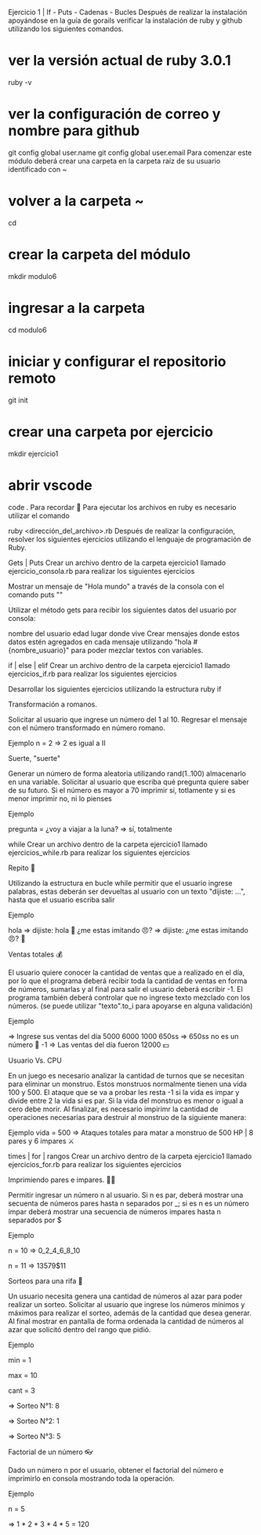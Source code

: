 Ejercicio 1 | If - Puts - Cadenas - Bucles
Después de realizar la instalación apoyándose en la guía de gorails verificar la instalación de ruby y github utilizando los siguientes comandos.

# ver la versión actual de ruby 3.0.1
ruby -v 
# ver la configuración de correo y nombre para github
git config global user.name
git config global user.email
Para comenzar este módulo deberá crear una carpeta en la carpeta raíz de su usuario identificado con ~

# volver a la carpeta ~
cd
# crear la carpeta del módulo
mkdir modulo6
# ingresar a la carpeta
cd modulo6
# iniciar y configurar el repositorio remoto
git init
# crear una carpeta por ejercicio
mkdir ejercicio1
# abrir vscode
code .
Para recordar 👀 Para ejecutar los archivos en ruby es necesario utilizar el comando

ruby <dirección_del_archivo>.rb
Después de realizar la configuración, resolver los siguientes ejercicios utilizando el lenguaje de programación de Ruby.

Gets | Puts
Crear un archivo dentro de la carpeta ejercicio1 llamado ejercicio_consola.rb para realizar los siguientes ejercicios

Mostrar un mensaje de "Hola mundo" a través de la consola con el comando puts ""

Utilizar el método gets para recibir los siguientes datos del usuario por consola:

nombre del usuario
edad
lugar donde vive
Crear mensajes donde estos datos estén agregados en cada mensaje utilizando "hola #{nombre_usuario}" para poder mezclar textos con variables.

if | else | elif
Crear un archivo dentro de la carpeta ejercicio1 llamado ejercicios_if.rb para realizar los siguientes ejercicios

Desarrollar los siguientes ejercicios utilizando la estructura ruby if

Transformación a romanos.

Solicitar al usuario que ingrese un número del 1 al 10. Regresar el mensaje con el número transformado en número romano.

Ejemplo n = 2 => 2 es igual a II

Suerte, "suerte"

Generar un número de forma aleatoria utilizando rand(1..100) almacenarlo en una variable. Solicitar al usuario que escriba qué pregunta quiere saber de su futuro. Si el número es mayor a 70 imprimir sí, totlamente y si es menor imprimir no, ni lo pienses

Ejemplo

pregunta = ¿voy a viajar a la luna? => sí, totalmente

while
Crear un archivo dentro de la carpeta ejercicio1 llamado ejercicios_while.rb para realizar los siguientes ejercicios

Repito 🦜

Utilizando la estructura en bucle while permitir que el usuario ingrese palabras, estas deberán ser devueltas al usuario con un texto "dijiste: ...", hasta que el usuario escriba salir

Ejemplo

hola => dijiste: hola 🦜 ¿me estas imitando 😠? => dijiste: ¿me estas imitando 😠? 🦜

Ventas totales 💰

El usuario quiere conocer la cantidad de ventas que a realizado en el día, por lo que el programa deberá recibir toda la cantidad de ventas en forma de números, sumarlas y al final para salir el usuario deberá escribir -1. El programa también deberá controlar que no ingrese texto mezclado con los números. (se puede utilizar "texto".to_i para apoyarse en alguna validación)

Ejemplo

=> Ingrese sus ventas del día 5000 6000 1000 650ss => 650ss no es un número 🧨 -1 => Las ventas del día fueron 12000 💵

Usuario Vs. CPU

En un juego es necesario analizar la cantidad de turnos que se necesitan para eliminar un monstruo. Estos monstruos normalmente tienen una vida 100 y 500. El ataque que se va a probar les resta -1 si la vida es impar y divide entre 2 la vida si es par. Si la vida del monstruo es menor o igual a cero debe morir. Al finalizar, es necesario impirimr la cantidad de operaciones necesarias para destruir al monstruo de la siguiente manera:

Ejemplo vida = 500 => Ataques totales para matar a monstruo de 500 HP | 8 pares y 6 impares ⚔

times | for | rangos
Crear un archivo dentro de la carpeta ejercicio1 llamado ejercicios_for.rb para realizar los siguientes ejercicios

Imprimiendo pares e impares. 🐯🐱

Permitir ingresar un número n al usuario. Si n es par, deberá mostrar una secuenta de números pares hasta n separados por _; si es n es un número impar deberá mostrar una secuencia de números impares hasta n separados por $

Ejemplo

n = 10 => 0_2_4_6_8_10

n = 11 => 1$3$5$7$9$11

Sorteos para una rifa 🎁

Un usuario necesita genera una cantidad de números al azar para poder realizar un sorteo. Solicitar al usuario que ingrese los números mínimos y máximos para realizar el sorteo, además de la cantidad que desea generar. Al final mostrar en pantalla de forma ordenada la cantidad de números al azar que solicitó dentro del rango que pidió.

Ejemplo

min = 1

max = 10

cant = 3

=> Sorteo N°1: 8

=> Sorteo N°2: 1

=> Sorteo N°3: 5

Factorial de un número 👓

Dado un número n por el usuario, obtener el factorial del número e imprimirlo en consola mostrando toda la operación.

Ejemplo

n = 5

=> 1 * 2 * 3 * 4 * 5 = 120